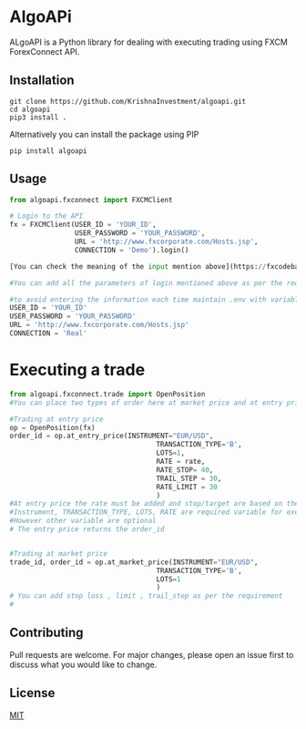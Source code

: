 # AlgoAPi

ALgoAPI is a Python library for dealing with executing trading using FXCM ForexConnect API.

## Installation

```Clone
git clone https://github.com/KrishnaInvestment/algoapi.git
cd algoapi
pip3 install . 
```
Alternatively you can install the package using PIP
```
pip install algoapi

```

## Usage

```python
from algoapi.fxconnect import FXCMClient

# Login to the API
fx = FXCMClient(USER_ID = 'YOUR_ID',
                USER_PASSWORD = 'YOUR_PASSWORD', 
                URL = 'http://www.fxcorporate.com/Hosts.jsp',
                CONNECTION = 'Demo').login()

[You can check the meaning of the input mention above](https://fxcodebase.com/bin/forexconnect/1.6.0/python/forexconnect.ForexConnect.ForexConnect.login.html)

#You can add all the parameters of login mentioned above as per the requirements

#to avoid entering the information each time maintain .env with variables
USER_ID = 'YOUR_ID'
USER_PASSWORD = 'YOUR_PASSWORD'
URL = 'http://www.fxcorporate.com/Hosts.jsp'
CONNECTION = 'Real'

```
# Executing a trade
```python
from algoapi.fxconnect.trade import OpenPosition
#You can place two types of order here at market price and at entry price

#Trading at entry price
op = OpenPosition(fx)
order_id = op.at_entry_price(INSTRUMENT="EUR/USD",
                                    TRANSACTION_TYPE='B',
                                    LOTS=1,
                                    RATE = rate,
                                    RATE_STOP= 40,
                                    TRAIL_STEP = 30,
                                    RATE_LIMIT = 30
                                    )
#At entry price the rate must be added and stop/target are based on the pip value
#Instrument, TRANSACTION_TYPE, LOTS, RATE are required variable for executing entry trade
#However other variable are optional
# The entry price returns the order_id


#Trading at market price
trade_id, order_id = op.at_market_price(INSTRUMENT="EUR/USD",
                                    TRANSACTION_TYPE='B',
                                    LOTS=1
                                    )
# You can add stop loss , limit , trail_step as per the requirement 
# 
```

## Contributing

Pull requests are welcome. For major changes, please open an issue first
to discuss what you would like to change.


## License

[MIT](https://choosealicense.com/licenses/mit/)